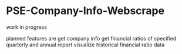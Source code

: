 # PSE-Company-Info-Webscrape

work in progress

planned features are 
get company info
get financial ratios of specified quarterly and annual report
visualize historical financial ratio data
